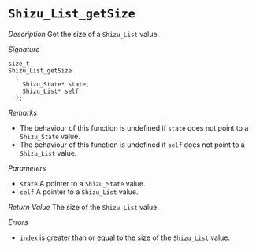 # `Shizu_List_getSize`

*Description*
Get the size of a `Shizu_List` value.

*Signature*
```
size_t
Shizu_List_getSize
  (
    Shizu_State* state,
    Shizu_List* self
  );
```

*Remarks*
- The behaviour of this function is undefined if `state` does not point to a `Shizu_State` value.
- The behaviour of this function is undefined if `self` does not point to a `Shizu_List` value.

*Parameters*
- `state` A pointer to a `Shizu_State` value.
- `self` A pointer to a `Shizu_List` value.

*Return Value*
The size of the `Shizu_List` value.

*Errors*
- `index` is greater than or equal to the size of the `Shizu_List` value.

